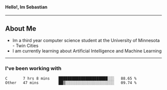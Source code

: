 #### Hello!, Im Sebastian


---
## About Me
- Im a third year computer science student at the University of Minnesota - Twin Cities
- I am currently learning about Artificial Intelligence and Machine Learning

---

### I've been working with
<!--START_SECTION:waka-->

```text
C       7 hrs 8 mins    ██████████████████████░░░   88.65 %
Other   47 mins         ██▒░░░░░░░░░░░░░░░░░░░░░░   09.74 %
```

<!--END_SECTION:waka-->



